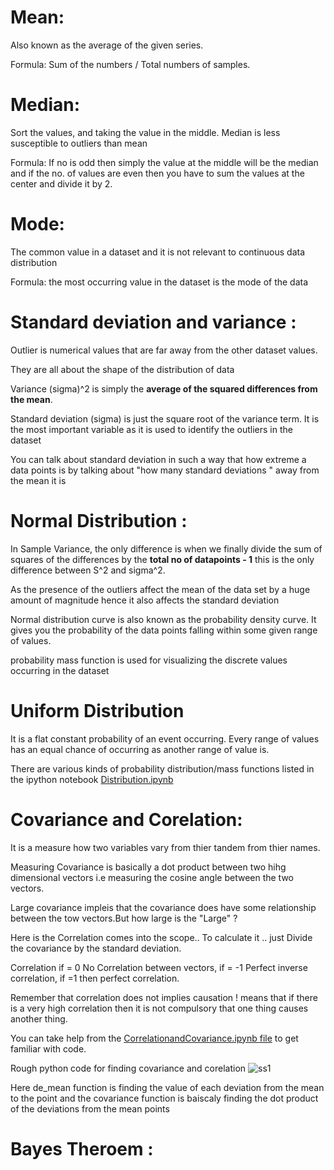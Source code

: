 
# Mean:

Also known as the average of the given series. 

Formula: Sum of the numbers / Total numbers of samples.  

# Median:

Sort the values, and taking the value in the middle.
Median is less susceptible to outliers than mean
 
Formula: If no is odd then simply the value at the middle will be the median and if the no. of values are even then you have to sum the values at the center and divide it by 2.
 
# Mode:

The common value in a dataset and it is not relevant to continuous data distribution

Formula: the most occurring value in the dataset is the mode of the data

# Standard deviation and variance :

Outlier is numerical values that are far away from the other dataset values.

They are all about the shape of the distribution of data

Variance (sigma)^2 is simply the **average of the squared differences from the mean**.

Standard deviation (sigma) is just the square root of the variance term. It is the most important variable as it is used to identify the outliers in the dataset
  
You can talk about standard deviation in such a way that how extreme a data points is by talking about "how many standard deviations  " away from the mean it is


# Normal Distribution :

In Sample Variance, the only difference is when we finally divide the sum of squares of the differences by the **total no of datapoints - 1** this is the only difference between S^2 and sigma^2.

As the presence of the outliers affect the mean of the data set by a huge amount of magnitude hence it also affects the standard deviation     

Normal distribution curve is also known as the probability density curve. It gives you the probability of the data points falling within some given range of values.

probability mass function is used for visualizing the discrete values occurring in the dataset
 
# Uniform Distribution 

It is a flat constant probability of an event occurring. Every range of values has an equal chance of occurring as another range of value is.

There are various kinds of probability distribution/mass functions listed in the ipython notebook [Distribution.ipynb](https://github.com/priyansh19/Probability_And_Statistics_For_Data_Science/blob/master/Distributions.ipynb)

# Covariance and Corelation: 

It is a measure how two variables vary from thier tandem from thier names.

Measuring Covariance is basically a dot product between two hihg dimensional vectors i.e measuring the cosine angle between the two vectors.

Large covariance impleis that the covariance does have some relationship between the tow vectors.But how large is the "Large" ?

Here is the Correlation comes into the scope.. To calculate it .. just Divide the covariance by the standard deviation.

Correlation if = 0 No Correlation between vectors, if = -1 Perfect inverse correlation, if =1 then perfect correlation.

Remember that correlation does not implies causation ! means that if there is a very high correlation then it is not compulsory that one thing causes another thing.

You can take help from the [CorrelationandCovariance.ipynb file](https://github.com/priyansh19/Probability_And_Statistics_For_ML/blob/master/CovarianceCorrelation.ipynb) to get familiar with code.

Rough python code for finding covariance and corelation 
![ss1](https://user-images.githubusercontent.com/33621094/62338955-ff05c200-b4f7-11e9-8301-2bbaf25f9f05.png)

Here de_mean function is finding the value of each deviation from the mean to the point and the covariance function is baiscaly finding the dot product of the deviations from the mean points 

# Bayes Theroem :
